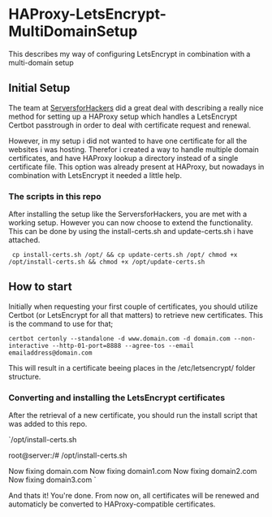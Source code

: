 # HAProxy-LetsEncrypt-MultiDomainSetup
This describes my way of configuring LetsEncrypt in combination with a multi-domain setup


## Initial Setup
The team at [ServersforHackers](https://serversforhackers.com/c/letsencrypt-with-haproxy) did a great deal with describing a really nice method for setting up a HAProxy setup which handles a LetsEncrypt Certbot passtrough in order to deal with certificate request and renewal.

However, in my setup i did not wanted to have one certificate for all the websites i was hosting. Therefor i created a way to handle multiple domain certificates, and have HAProxy lookup a directory instead of a single certificate file. This option was already present at HAProxy, but nowadays in combination with LetsEncrypt it needed a little help.

### The scripts in this repo
After installing the setup like the ServersforHackers, you are met with a working setup. However you can now choose to extend the functionality. This can be done by using the install-certs.sh and update-certs.sh i have attached.

` cp install-certs.sh /opt/ && cp update-certs.sh /opt/
chmod +x /opt/install-certs.sh && chmod +x /opt/update-certs.sh`

## How to start
Initially when requesting your first couple of certificates, you should utilize Certbot (or LetsEncrypt for all that matters) to retrieve new certificates. This is the command to use for that;

`certbot certonly --standalone -d www.domain.com -d domain.com --non-interactive --http-01-port=8888 --agree-tos --email emailaddress@domain.com`

This will result in a certificate beeing places in the /etc/letsencrypt/ folder structure. 

### Converting and installing the LetsEncrypt certificates
After the retrieval of a new certificate, you should run the install script that was added to this repo.

`/opt/install-certs.sh

root@server:/# /opt/install-certs.sh

Now fixing domain.com
Now fixing domain1.com
Now fixing domain2.com
Now fixing domain3.com
`

And thats it! You're done. From now on, all certificates will be renewed and automaticly be converted to HAProxy-compatible certificates.
